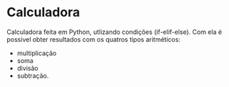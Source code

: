 # Calculadora
Calculadora feita em Python, utlizando condições (if-elif-else).
Com ela é possivel obter resultados com os quatros tipos aritméticos:
- multiplicação
- soma
- divisão
- subtração.

